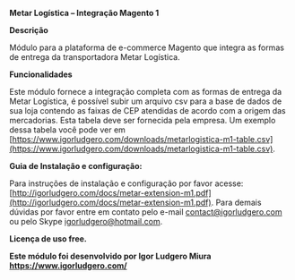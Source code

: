 **Metar Logística – Integração Magento 1**

**Descrição**

Módulo para a plataforma de e-commerce Magento que integra as formas de entrega da transportadora Metar Logística.

**Funcionalidades**

Este módulo fornece a integração completa com as formas de entrega da Metar Logística, é possível subir um arquivo csv para a base de dados de sua loja contendo as faixas de CEP atendidas de acordo com a origem das mercadorias. Esta tabela deve ser fornecida pela empresa. Um exemplo dessa tabela você pode ver em [https://www.igorludgero.com/downloads/metarlogistica-m1-table.csv](https://www.igorludgero.com/downloads/metarlogistica-m1-table.csv).

**Guia de Instalação e configuração:**

Para instruções de instalação e configuração por favor acesse: [http://igorludgero.com/docs/metar-extension-m1.pdf](http://igorludgero.com/docs/metar-extension-m1.pdf). Para demais dúvidas por favor entre em contato pelo e-mail [contact@igorludgero.com](mailto:contact@igorludgero.com) ou pelo Skype igorludgero@hotmail.com.

**Licença de uso free.**

**Este módulo foi desenvolvido por Igor Ludgero Miura https://www.igorludgero.com/**